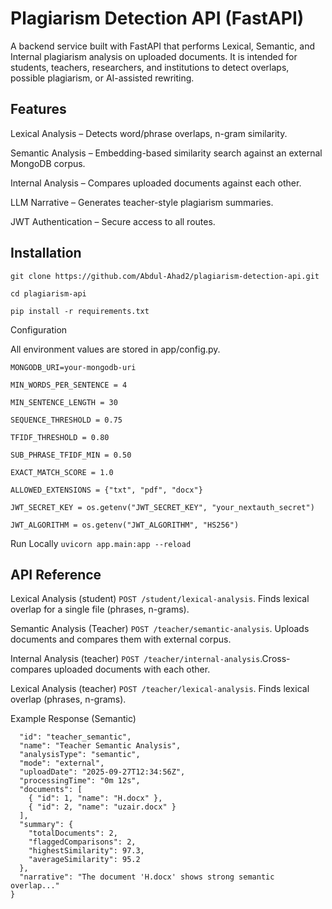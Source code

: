 
# Plagiarism Detection API (FastAPI)

A backend service built with FastAPI that performs Lexical, Semantic, and Internal plagiarism analysis on uploaded documents.
It is intended for students, teachers, researchers, and institutions to detect overlaps, possible plagiarism, or AI-assisted rewriting.

## Features

Lexical Analysis – Detects word/phrase overlaps, n-gram similarity.

Semantic Analysis – Embedding-based similarity search against an external MongoDB corpus.

Internal Analysis – Compares uploaded documents against each other.

LLM Narrative – Generates teacher-style plagiarism summaries.

JWT Authentication – Secure access to all routes.

## Installation

```git clone https://github.com/Abdul-Ahad2/plagiarism-detection-api.git```

```cd plagiarism-api```

```pip install -r requirements.txt```

Configuration

All environment values are stored in app/config.py.

```MONGODB_URI=your-mongodb-uri```

```MIN_WORDS_PER_SENTENCE = 4```

```MIN_SENTENCE_LENGTH = 30```

```SEQUENCE_THRESHOLD = 0.75```

```TFIDF_THRESHOLD = 0.80```

```SUB_PHRASE_TFIDF_MIN = 0.50```

```EXACT_MATCH_SCORE = 1.0```

```ALLOWED_EXTENSIONS = {"txt", "pdf", "docx"}```

```JWT_SECRET_KEY = os.getenv("JWT_SECRET_KEY", "your_nextauth_secret")```

```JWT_ALGORITHM = os.getenv("JWT_ALGORITHM", "HS256")```


Run Locally ```uvicorn app.main:app --reload```

## API Reference

Lexical Analysis (student)
```POST /student/lexical-analysis```.
Finds lexical overlap for a single file (phrases, n-grams).

Semantic Analysis (Teacher)
```POST /teacher/semantic-analysis```. Uploads documents and compares them with external corpus.

Internal Analysis (teacher)
```POST /teacher/internal-analysis```.Cross-compares uploaded documents with each other.

Lexical Analysis (teacher)
```POST /teacher/lexical-analysis```.
Finds lexical overlap (phrases, n-grams).

Example Response (Semantic)
```{
  "id": "teacher_semantic",
  "name": "Teacher Semantic Analysis",
  "analysisType": "semantic",
  "mode": "external",
  "uploadDate": "2025-09-27T12:34:56Z",
  "processingTime": "0m 12s",
  "documents": [
    { "id": 1, "name": "H.docx" },
    { "id": 2, "name": "uzair.docx" }
  ],
  "summary": {
    "totalDocuments": 2,
    "flaggedComparisons": 2,
    "highestSimilarity": 97.3,
    "averageSimilarity": 95.2
  },
  "narrative": "The document 'H.docx' shows strong semantic overlap..."
}
```
